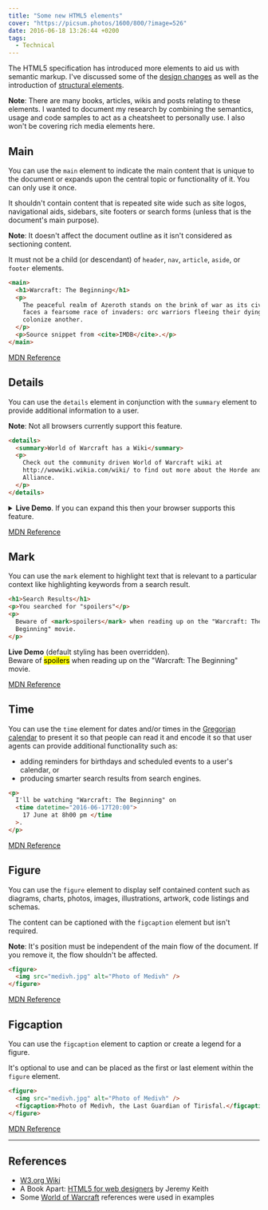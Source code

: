 ```yaml
---
title: "Some new HTML5 elements"
cover: "https://picsum.photos/1600/800/?image=526"
date: 2016-06-18 13:26:44 +0200
tags:
  - Technical
---
```


The HTML5 specification has introduced more elements to aid us with
semantic markup. I've discussed some of the
[design changes](/blog/design-changes-in-html-5/)
as well as the introduction of
[structural elements](/blog/html-5-structural-semantics/).

**Note**: There are many books, articles, wikis and posts relating to these elements.
I wanted to document my research by combining the semantics, usage and code
samples to act as a cheatsheet to personally use. I also won't be covering rich
media elements here.

## Main

You can use the `main` element to indicate the main content that is unique to
the document or expands upon the central topic or functionality of it.
You can only use it once.

It shouldn't contain content that is repeated site wide such as site logos,
navigational aids, sidebars, site footers or search forms (unless that is
the document's main purpose).

**Note**: It doesn't affect the document outline as it isn't considered as
sectioning content.

It must not be a child (or descendant) of `header`, `nav`, `article`, `aside`,
or `footer` elements.

```html
<main>
  <h1>Warcraft: The Beginning</h1>
  <p>
    The peaceful realm of Azeroth stands on the brink of war as its civilization
    faces a fearsome race of invaders: orc warriors fleeing their dying home to
    colonize another.
  </p>
  <p>Source snippet from <cite>IMDB</cite>.</p>
</main>
```

[MDN Reference](https://developer.mozilla.org/en/docs/Web/HTML/Element/main)

## Details

You can use the `details` element in conjunction with the `summary` element to
provide additional information to a user.

**Note**: Not all browsers currently support this feature.

```html
<details>
  <summary>World of Warcraft has a Wiki</summary>
  <p>
    Check out the community driven World of Warcraft wiki at
    http://wowwiki.wikia.com/wiki/ to find out more about the Horde and the
    Alliance.
  </p>
</details>
```

<details>
  <summary><b>Live Demo</b>. If you can expand this then your browser supports this feature.</summary>
  <p>
    <b>World of Warcraft has a Wiki</b><br>
    Check out the community driven World of Warcraft wiki at
    <a href="http://wowwiki.wikia.com/wiki/">Wiki</a> to find out more
    about the Horde and the Alliance.
  </p>
</details>

[MDN Reference](https://developer.mozilla.org/en/docs/Web/HTML/Element/details)

## Mark

You can use the `mark` element to highlight text that is relevant to a
particular context like highlighting keywords from a search result.

```html
<h1>Search Results</h1>
<p>You searched for "spoilers"</p>
<p>
  Beware of <mark>spoilers</mark> when reading up on the "Warcraft: The
  Beginning" movie.
</p>
```

<p>
  <b>Live Demo</b> (default styling has been overridden).<br>
  Beware of <mark>spoilers</mark> when reading up on the
  "Warcraft: The Beginning" movie.
</p>

[MDN Reference](https://developer.mozilla.org/en/docs/Web/HTML/Element/mark)

## Time

You can use the `time` element for dates and/or times in the
[Gregorian calendar](https://en.wikipedia.org/wiki/Gregorian_calendar) to
present it so that people can read it and encode it so that user agents
can provide additional functionality such as:

- adding reminders for birthdays and scheduled events to a user's calendar, or
- producing smarter search results from search engines.

```html
<p>
  I'll be watching "Warcraft: The Beginning" on
  <time datetime="2016-06-17T20:00">
    17 June at 8h00 pm </time
  >.
</p>
```

[MDN Reference](https://developer.mozilla.org/en/docs/Web/HTML/Element/time)

## Figure

You can use the `figure` element to display self contained content such as
diagrams, charts, photos, images, illustrations, artwork, code listings and
schemas.

The content can be captioned with the `figcaption` element but isn't required.

**Note**: It's position must be independent of the main flow of the document.
If you remove it, the flow shouldn't be affected.

```html
<figure>
  <img src="medivh.jpg" alt="Photo of Medivh" />
</figure>
```

[MDN Reference](https://developer.mozilla.org/en/docs/Web/HTML/Element/figure)

## Figcaption

You can use the `figcaption` element to caption or create a legend for a figure.

It's optional to use and can be placed as the first or last element
within the `figure` element.

```html
<figure>
  <img src="medivh.jpg" alt="Photo of Medivh" />
  <figcaption>Photo of Medivh, the Last Guardian of Tirisfal.</figcaption>
</figure>
```

[MDN Reference](https://developer.mozilla.org/en/docs/Web/HTML/Element/figcaption)

---

## References

- [W3.org Wiki](https://www.w3.org/wiki/HTML_structural_elements)
- A Book Apart: [HTML5 for web designers](https://abookapart.com/products/html5-for-web-designers)
  by Jeremy Keith
- Some [World of Warcraft](http://wowwiki.wikia.com/) references were used in
  examples
